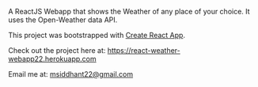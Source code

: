 A ReactJS Webapp that shows the Weather of any place of your choice. It uses the Open-Weather data API. 

This project was bootstrapped with [Create React App](https://github.com/facebookincubator/create-react-app).

Check out the project here at: https://react-weather-webapp22.herokuapp.com

Email me at: msiddhant22@gmail.com
